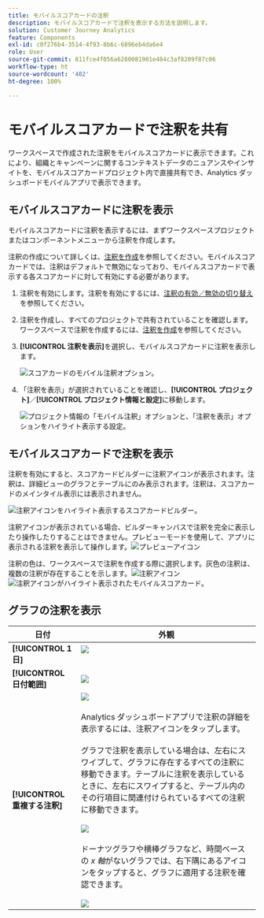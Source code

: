 ```yaml
---
title: モバイルスコアカードの注釈
description: モバイルスコアカードで注釈を表示する方法を説明します。
solution: Customer Journey Analytics
feature: Components
exl-id: c0f276b4-3514-4f93-8b6c-6896eb4da6e4
role: User
source-git-commit: 811fce4f056a6280081901e484c3af8209f87c06
workflow-type: ht
source-wordcount: '402'
ht-degree: 100%

---
```



# モバイルスコアカードで注釈を共有

ワークスペースで作成された注釈をモバイルスコアカードに表示できます。これにより、組織とキャンペーンに関するコンテキストデータのニュアンスやインサイトを、モバイルスコアカードプロジェクト内で直接共有でき、Analytics ダッシュボードモバイルアプリで表示できます。

## モバイルスコアカードに注釈を表示

モバイルスコアカードに注釈を表示するには、まずワークスペースプロジェクトまたはコンポーネントメニューから注釈を作成します。

注釈の作成について詳しくは、[注釈を作成](create-annotations.md)を参照してください。モバイルスコアカードでは、注釈はデフォルトで無効になっており、モバイルスコアカードで表示する各スコアカードに対して有効にする必要があります。

1. 注釈を有効にします。注釈を有効にするには、[注釈の有効／無効の切り替え](overview.md#annotations-on-off)を参照してください。

1. 注釈を作成し、すべてのプロジェクトで共有されていることを確認します。ワークスペースで注釈を作成するには、[注釈を作成](create-annotations.md)を参照してください。

1. **[!UICONTROL 注釈を表示]**&#x200B;を選択し、モバイルスコアカードに注釈を表示します。

   ![スコアカードのモバイル注釈オプション。](assets/show-annotations.png)

1. 「注釈を表示」が選択されていることを確認し、**[!UICONTROL プロジェクト]**／**[!UICONTROL プロジェクト情報と設定]**&#x200B;に移動します。

   ![プロジェクト情報の「モバイル注釈」オプションと、「注釈を表示」オプションをハイライト表示する設定。](assets/project-info-settings.png)

## モバイルスコアカードで注釈を表示

注釈を有効にすると、スコアカードビルダーに注釈アイコンが表示されます。注釈は、詳細ビューのグラフとテーブルにのみ表示されます。注釈は、スコアカードのメインタイル表示には表示されません。

![注釈アイコンをハイライト表示するスコアカードビルダー。](assets/view-annotations.png)

注釈アイコンが表示されている場合、ビルダーキャンバスで注釈を完全に表示したり操作したりすることはできません。プレビューモードを使用して、アプリに表示される注釈を表示して操作します。![プレビューアイコン](assets/preview-icon.png)

注釈の色は、ワークスペースで注釈を作成する際に選択します。灰色の注釈は、複数の注釈が存在することを示します。![注釈アイコン](assets/gray-annotations1.png) ![注釈アイコンがハイライト表示されたモバイルスコアカード。](assets/gray-annotations2.png)

## グラフの注釈を表示

| 日付 | 外観 |
| --- | --- |
| **[!UICONTROL 1 日]** | ![](assets/single-day-mobile-annotations.png)<br></br> |
| **[!UICONTROL 日付範囲]** | ![](assets/date-range.png) |
| **[!UICONTROL 重複する注釈]** | ![](assets/overlapping-annotations.png)<br></br>Analytics ダッシュボードアプリで注釈の詳細を表示するには、注釈アイコンをタップします。<br></br>グラフで注釈を表示している場合は、左右にスワイプして、グラフに存在するすべての注釈に移動できます。テーブルに注釈を表示しているときに、左右にスワイプすると、テーブル内のその行項目に関連付けられているすべての注釈に移動できます。<br></br>![](assets/swipe-multiple-annotations.png) <br></br>ドーナツグラフや横棒グラフなど、時間ベースの *x 軸*&#x200B;がないグラフでは、右下隅にあるアイコンをタップすると、グラフに適用する注釈を確認できます。<br></br> ![](assets/charts-without-timebase.png) |
